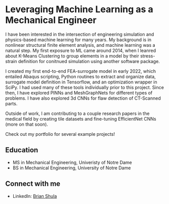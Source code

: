 # Leveraging Machine Learning as a Mechanical Engineer 

I have been interested in the intersection of engineering simulation and physics-based machine learning for many years.  My background is in nonlinear structural finite element analysis, and machine learning was a natural step.  My first exposure to ML came around 2014, when I leanred about K-Means Clustering to group elements in a model by their stress-strain definition for conitnued simulation using another software package.

I created my first end-to-end FEA-surrogate model in early 2022, which entailed Abaqus scripting, Python routines to extract and organize data, surrogate model definition in Tensorflow, and an optimization wrapper in SciPy.  I had used many of these tools individually prior to this project.  Since then, I have explored PINNs and MeshGraphNets for different types of problems.  I have also explored 3d CNNs for flaw detection of CT-Scanned parts.

Outside of work, I am contributing to a couple research papers in the medical field by creating tile datasets and fine-tuning EfficientNet CNNs (more on that soon).  

Check out my portfolio for several example projects!

## Education

- MS in Mechanical Engineering, Univeristy of Notre Dame
- BS in Mechanical Engineering, University of Notre Dame

## Connect with me

- LinkedIn: [Brian Shula](https://www.linkedin.com/in/brianshula/)

<!--
**brians1982/brians1982** is a ✨ _special_ ✨ repository because its `README.md` (this file) appears on your GitHub profile.

Here are some ideas to get you started:

- 🔭 I’m currently working on ...
- 🌱 I’m currently learning ...
- 👯 I’m looking to collaborate on ...
- 🤔 I’m looking for help with ...
- 💬 Ask me about ...
- 📫 How to reach me: ...
- 😄 Pronouns: ...
- ⚡ Fun fact: ...
-->
